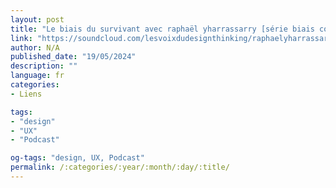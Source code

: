 ```yaml
---
layout: post
title: "Le biais du survivant avec raphaël yharrassarry [série biais cognitifs]"
link: "https://soundcloud.com/lesvoixdudesignthinking/raphaelyharrassarry"
author: N/A
published_date: "19/05/2024"
description: ""
language: fr
categories:
- Liens

tags:
- "design"
- "UX"
- "Podcast"

og-tags: "design, UX, Podcast"
permalink: /:categories/:year/:month/:day/:title/
---
```

